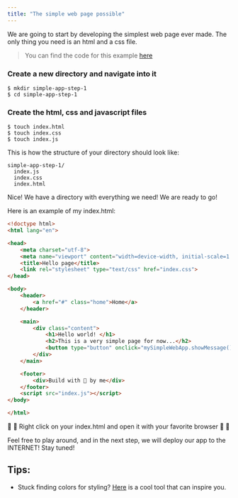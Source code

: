 ```yaml
---
title: "The simple web page possible"
---
```


We are going to start by developing the simplest web page ever made.
The only thing you need is an html and a css file.

> You can find the code for this example [here](https://github.com/leonorpan/web-dev-docs/tree/master/examples/simple-html-css)

### Create a new directory and navigate into it

```
$ mkdir simple-app-step-1
$ cd simple-app-step-1
```

### Create the html, css and javascript files

``` 
$ touch index.html
$ touch index.css
$ touch index.js
```

This is how the structure of your directory should look like:

```
simple-app-step-1/
  index.js
  index.css
  index.html
```

Nice! We have a directory with everything we need! We are ready to go!

Here is an example of my index.html:

```html
<!doctype html>
<html lang="en">

<head>
    <meta charset="utf-8">
    <meta name="viewport" content="width=device-width, initial-scale=1.0">    
    <title>Hello page</title>    
    <link rel="stylesheet" type="text/css" href="index.css">
</head>

<body>
    <header>
        <a href="#" class="home">Home</a>
    </header>

    <main>
        <div class="content">
            <h1>Hello world! </h1>
            <h2>This is a very simple page for now...</h2>
            <button type="button" onclick="mySimpleWebApp.showMessage()">Click me!</button>
        </div>
    </main>

    <footer>
        <div>Build with 💜 by me</div>
    </footer>
    <script src="index.js"></script>
</body>

</html>
```


🎉 🎉 Right click on your index.html and open it with your favorite browser 🎉 🎉

Feel free to play around, and in the next step, we will deploy our app to the INTERNET!
Stay tuned!


## Tips:

* Stuck finding colors for styling? [Here](https://coolors.co/114b5f-1a936f-88d498-c6dabf-f3e9d2) is a cool tool that can inspire you.

